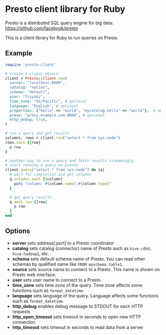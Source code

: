# Presto client library for Ruby

Presto is a distributed SQL query engine for big data:
https://github.com/facebook/presto

This is a client library for Ruby to run queries on Presto.

## Example

```ruby
require 'presto-client'

# create a client object:
client = Presto::Client.new(
  server: "localhost:8880",
  catalog: "native",
  schema: "default",
  user: "frsyuki",
  time_zone: "US/Pacific", # optional
  language: "English", # optional
  properties: {"hello" => "world", "mycatalog.hello" => "world"},  # optional
  proxy: "proxy.example.com:8080", # optional
  http_debug: true,
)

# run a query and get results:
columns, rows = client.run("select * from sys.node")
rows.each {|row|
  p row
}

# another way to run a query and fetch results streamingly:
# start running a query on presto
client.query("select * from sys.node") do |q|
  # wait for completion and get columns
  q.columns.each {|column|
    puts "column: #{column.name}.#{column.type}"
  }

  # get query results
  q.each_row {|row|
    p row
  }
end
```

## Options

* **server** sets address[:port] to a Presto coordinator
* **catalog** sets catalog (connector) name of Presto such as `hive-cdh4`, `hive-hadoop1`, etc.
* **schema** sets default schema name of Presto. You can read other schemas by qualified name like `FROM myschema.table1`.
* **source** sets source name to connect to a Presto. This name is shown on Presto web interface.
* **user** sets user name to connect to a Presto.
* **time_zone** sets time zone of the query. Time zone affects some functions such as `format_datetime`.
* **language** sets language of the query. Language affects some functions such as `format_datetime`.
* **http_debug** enables debug message to STDOUT for each HTTP requests
* **http_open_timeout** sets timeout in seconds to open new HTTP connection
* **http_timeout** sets timeout in seconds to read data from a server

